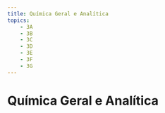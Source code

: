 ```yaml
---
title: Química Geral e Analítica
topics:
    - 3A
    - 3B
    - 3C
    - 3D
    - 3E
    - 3F
    - 3G
---
```


# Química Geral e Analítica

